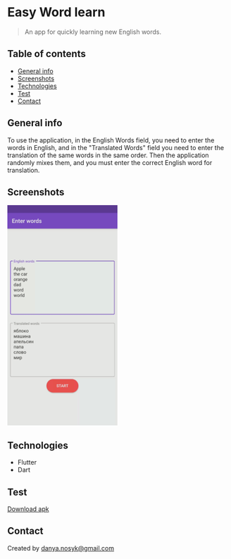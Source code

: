 # Easy Word learn
> An app for quickly learning new English words.

## Table of contents
* [General info](#general-info)
* [Screenshots](#screenshots)
* [Technologies](#technologies)
* [Test](#test)
* [Contact](#contact)

## General info
To use the application, in the English Words field, you need to enter the words in English, and in the "Translated Words" field you need to enter the translation of the same words in the same order. Then the application randomly mixes them, and you must enter the correct English word for translation.

## Screenshots
<p align="left">
  <img src="anim.gif" width="250" title="hover text">
</p>

## Technologies
* Flutter
* Dart

## Test
[Download apk](easy_word_learn.apk)

## Contact
Created by danya.nosyk@gmail.com


